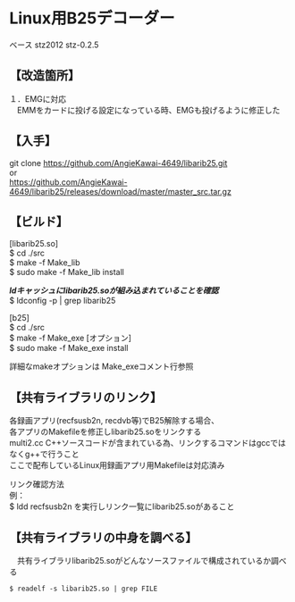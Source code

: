 # Linux用B25デコーダー  

ベース stz2012 stz-0.2.5  

## 【改造箇所】  

１．EMGに対応  
　EMMをカードに投げる設定になっている時、EMGも投げるように修正した

## 【入手】  

git clone https://github.com/AngieKawai-4649/libarib25.git  
or  
https://github.com/AngieKawai-4649/libarib25/releases/download/master/master_src.tar.gz  

## 【ビルド】  
  
  [libarib25.so]  
  $ cd ./src  
  $ make -f Make_lib  
  $ sudo make -f Make_lib install  
  
  ***ldキャッシュにlibarib25.soが組み込まれていることを確認***  
  $ ldconfig -p | grep libarib25  
  
  [b25]  
  $ cd ./src  
  $ make -f Make_exe [オプション]  
  $ sudo make -f Make_exe install  
  
  詳細なmakeオプションは Make_exeコメント行参照  

## 【共有ライブラリのリンク】  

  各録画アプリ(recfsusb2n, recdvb等)でB25解除する場合、  
  各アプリのMakefileを修正しlibarib25.soをリンクする  
  multi2.cc C++ソースコードが含まれている為、リンクするコマンドはgccではなくg++で行うこと  
  ここで配布しているLinux用録画アプリ用Makefileは対応済み  

  リンク確認方法  
  例：  
  $ ldd recfsusb2n を実行しリンク一覧にlibarib25.soがあること  

## 【共有ライブラリの中身を調べる】  

　共有ライブラリlibarib25.soがどんなソースファイルで構成されているか調べる  

    $ readelf -s libarib25.so | grep FILE
   

 

